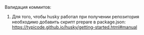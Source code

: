 Валидация коммитов:

1. Для того, чтобы husky работал при получении репозитория необходимо добавить скрипт prepare в package.json: https://typicode.github.io/husky/getting-started.html#manual
